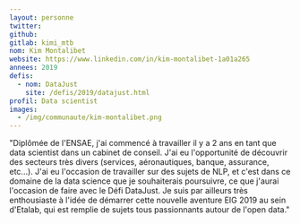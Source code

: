 ```yaml
---
layout: personne
twitter: 
github:
gitlab: kimi_mtb
nom: Kim Montalibet
website: https://www.linkedin.com/in/kim-montalibet-1a01a265
annees: 2019
defis: 
  - nom: DataJust
    site: /defis/2019/datajust.html
profil: Data scientist
images:
  - /img/communaute/kim-montalibet.png
---
```


"Diplômée de l'ENSAE, j'ai commencé à travailler il y a 2 ans en tant que data scientist dans un cabinet de conseil. J'ai eu l'opportunité de découvrir des secteurs très divers (services, aéronautiques, banque, assurance, etc...). J'ai eu l'occasion de travailler sur des sujets de NLP, et c'est dans ce domaine de la data science que je souhaiterais poursuivre, ce que j'aurai l'occasion de faire avec le Défi DataJust. Je suis par ailleurs très enthousiaste à l'idée de démarrer cette nouvelle aventure EIG 2019 au sein d'Etalab, qui est remplie de sujets tous passionnants autour de l'open data."
